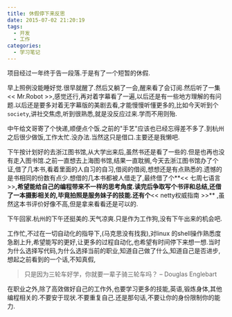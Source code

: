 ```yaml
---
title: 休假停下来反思
date: 2015-07-02 21:20:19
tags:
  - 开发
  - 工作
categories: 
  - 学习笔记
---
```


项目经过一年终于告一段落.于是有了一个短暂的休假.

早上照例没能睡好觉.很早就醒了.然后又躺了一会,醒来看了会订阅.然后听了一集<< Mr.Robot >>,感觉还行,再对着字幕看了一遍,以后还是有一些地方理解的有问题.以后还是要多对着无字幕版的美剧去看,才能慢慢听懂更多的,比如今天听到个```society```,讲社交焦虑,听到很熟悉,就是没反应过来.学而不用则殆.

中午给文哥寄了个快递,顺便点个饭.之前的"手艺"应该也已经忘得差不多了.到杭州之后很少做饭,工作太忙.没办法.当然这只是借口.主要还是我懒吧.

下午按计划好的去浙江图书馆,从大学出来后,虽然书还是看了一些的.但是也再也没有走入图书馆.之前一直想去上海图书馆,结果一直耽搁,今天去浙江图书馆办了个证,借了几本书,看着里面的人自习的自习,借阅的借阅,想想还是有点熟悉的.遗憾的是书相同的份数有点少.想借的几本书都被人借走了,最终借了个**<< 七周七语言 >>**,希望能给自己的编程带来不一样的思考角度.读完后争取写个书评和总结,还借了一本摄影相关的,毕竟拍照是服务妹子的技能.还有个**<< netty权威指南 >>** ,虽然这本书评价好像不高,但是拿来看看还是可以的.

下午回家.杭州的下午还挺美的.天气凉爽.只是作为工作狗,没有下午出来的机会吧.

工作忙,不过在一切自动化的指导下,(马克思没有找我),对linux 的shell操作熟悉度急剧上升,希望能写的更好,让更多的过程自动化,也希望有时间停下来想一想.当时为什么选择写代码,为什么选择当前的职业,知道自己做了什么,知道自己是否进步,想起之前看到的一个话,不知真假,

>只是因为三轮车好学，你就要一辈子骑三轮车吗？ – Douglas Englebart

在职业之外,除了高效做好自己的工作外,也要学习更多的技能,英语,锻炼身体,其他编程相关的.不要安于现状.不要重复自己.还是那句话,不要让你的身份限制你的能力.
